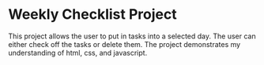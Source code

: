 # Weekly Checklist Project
This project allows the user to put in tasks into a selected day. The user can either check off the tasks or delete them.
The project demonstrates my understanding of html, css, and javascript.